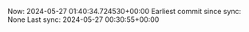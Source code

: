 Now: 2024-05-27 01:40:34.724530+00:00 Earliest commit since sync: None Last sync: 2024-05-27 00:30:55+00:00
